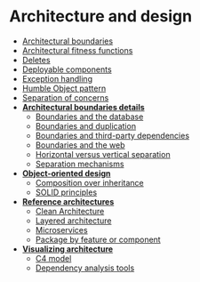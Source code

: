 <!-- generated by markdown-notes-tree -->

# Architecture and design

<!-- optional markdown-notes-tree directory description starts here -->

<!-- optional markdown-notes-tree directory description ends here -->

-   [Architectural boundaries](Architectural-boundaries.md)
-   [Architectural fitness functions](Architectural-fitness-functions.md)
-   [Deletes](Deletes.md)
-   [Deployable components](Deployable-components.md)
-   [Exception handling](Exception-handling.md)
-   [Humble Object pattern](Humble-Object-pattern.md)
-   [Separation of concerns](Separation-of-concerns.md)
-   [**Architectural boundaries details**](architectural-boundaries-details/README.md)
    -   [Boundaries and the database](architectural-boundaries-details/Boundaries-database.md)
    -   [Boundaries and duplication](architectural-boundaries-details/Boundaries-duplication.md)
    -   [Boundaries and third-party dependencies](architectural-boundaries-details/Boundaries-third-party-dependencies.md)
    -   [Boundaries and the web](architectural-boundaries-details/Boundaries-web.md)
    -   [Horizontal versus vertical separation](architectural-boundaries-details/Horizontal-vertical-separation.md)
    -   [Separation mechanisms](architectural-boundaries-details/Separation-mechanisms.md)
-   [**Object-oriented design**](oo-design/README.md)
    -   [Composition over inheritance](oo-design/Composition-over-inheritance.md)
    -   [SOLID principles](oo-design/SOLID-principles.md)
-   [**Reference architectures**](reference-architectures/README.md)
    -   [Clean Architecture](reference-architectures/Clean-Architecture.md)
    -   [Layered architecture](reference-architectures/Layered-architecture.md)
    -   [Microservices](reference-architectures/Microservices.md)
    -   [Package by feature or component](reference-architectures/Package-by-feature-or-component.md)
-   [**Visualizing architecture**](visualizing-architecture/README.md)
    -   [C4 model](visualizing-architecture/C4-model.md)
    -   [Dependency analysis tools](visualizing-architecture/Dependency-analysis-tools.md)
